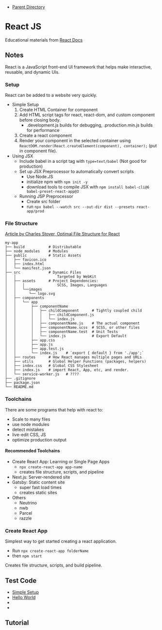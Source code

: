 - [Parent Directory](../)

# React JS
Educational materials from [React Docs](https://reactjs.org/docs/)

## Notes
React is a JavaScript front-end UI framework that helps make interactive, reusable, and dynamic UIs.

### Setup
React can be added to a website very quickly.
- Simple Setup
    1. Create HTML Container for component
    2. Add HTML script tags for react, react-dom, and custom component before closing body.
        - .development.js builds for debugging, .production.min.js builds for performance
    3. Create a react component
    4. Render your component in the selected container using `ReactDOM.render(React.createElement(component), container);` (put in component file).
- Using JSX
    - Include babel in a script tag with `type=text/babel` (Not good for production)
    - Set up JSX Preprocessor to automatically convert scripts
        - Use Node.JS
        - initialize npm with `npm init -y`
        - download tools to compile JSX with `npm install babel-cli@6 babel-preset-react-app@3`
    - Running JSP Preprocessor
        - Create src folder
        - run `npx babel --watch src --out-dir dist --presets react-app/prod`


### File Structure
[Article by Charles Stover, Optimal File Structure for React](https://medium.com/@Charles_Stover/optimal-file-structure-for-react-applications-f3e35ad0a145)
```
my-app
├── build           # Distributable
├── node_modules    # Modules
├── public          # Static Assets
│   ├── favicon.ico
│   ├── index.html
│   └── manifest.json
├── src             # Dynamic Files
│   │                   Targeted by WebKit
│   ├── assets      # Project Dependencies: 
│   │   │               SCSS, Images, Languages
│   │   └──images
│   │      └── logo.svg
│   ├── components
│   │   └── app
│   │       ├── componentName
│   │       │   ├── childComponent      # Tightly coupled child
│   │       │   │   ├── childComponent.js
│   │       │   │   └── index.js
│   │       │   ├── componentName.js    # The actual component
│   │       │   ├── componentName.scss  # SCSS, or other files
│   │       │   ├── componentName.test  # Unit Tests
│   │       │   └── index.js            # Export Default
│   │       ├── app.css
│   │       ├── app.js
│   │       ├── app.test.js
│   │       └── index.js    # `export { default } from './app';`
│   ├── routes      # How React manages multiple pages and URLs
│   ├── utils       # Global Helper Functions (packages, helpers)
│   ├── index.css   # Global CSS Stylesheet
│   ├── index.js    # import React, App, etc, and render.
│   └── service-worker.js   # ????
├── .gitignore
├── package.json
└── README.md
```

### Toolchains
There are some programs that help with react to:
- Scale to many files
- use node modules
- detect mistakes
- live-edit CSS, JS
- optimize production output

#### Recommended Toolchains
- Create React App: Learning or Single Page Apps
    - `npx create-react-app app-name`
    - creates file structure, scripts, and pipeline
- Next.js: Server-rendered site
- Gatsby: Static content site
    - super fast load times
    - creates static sites
- Others
    - Neutrino
    - nwb
    - Parcel
    - razzle

### Create React App
Simplest way to get started creating a react application.
- Run `npx create-react-app folderName`
- then `npm start`

Creates file structure, scripts, and build pipeline.

### 

## Test Code
- [Simple Setup](00-setup/simple-setup.html)
- [Hello World](01-hello/)
- []()
- []()



## Tutorial


